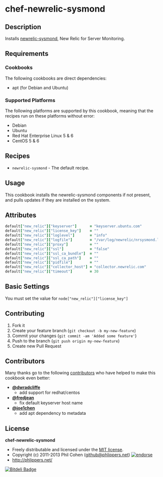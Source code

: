 # chef-newrelic-sysmond

## Description

Installs [newrelic-sysmond](https://newrelic.com/docs/server/new-relic-for-server-monitoring), New Relic for Server Monitoring.


## Requirements

### Cookbooks

The following cookbooks are direct dependencies:

* apt (for Debian and Ubuntu)

### Supported Platforms

The following platforms are supported by this cookbook, meaning that the recipes run on these platforms without error:

* Debian
* Ubuntu
* Red Hat Enterprise Linux 5 & 6
* CentOS 5 & 6

## Recipes

* `newrelic-sysmond` - The default recipe.

## Usage

This cookbook installs the newrelic-sysmond components if not present, and pulls updates if they are installed on the system.

## Attributes

```ruby
default["new_relic"]["keyserver"]      = "keyserver.ubuntu.com"
default["new_relic"]["license_key"]    = ""
default["new_relic"]["loglevel"]       = "info"
default["new_relic"]["logfile"]        = "/var/log/newrelic/nrsysmond.log"
default["new_relic"]["proxy"]          = ""
default["new_relic"]["ssl"]            = "false"
default["new_relic"]["ssl_ca_bundle"]  = ""
default["new_relic"]["ssl_ca_path"]    = ""
default["new_relic"]["pidfile"]        = ""
default["new_relic"]["collector_host"] = "collector.newrelic.com"
default["new_relic"]["timeout"]        = 30
```


## Basic Settings

You must set the value for `node["new_relic"]["license_key"]`


## Contributing

1. Fork it
2. Create your feature branch (`git checkout -b my-new-feature`)
3. Commit your changes (`git commit -am 'Added some feature'`)
4. Push to the branch (`git push origin my-new-feature`)
5. Create new Pull Request



## Contributors

Many thanks go to the following [contributors](https://github.com/phlipper/chef-newrelic-sysmond/graphs/contributors) who have helped to make this cookbook even better:

* **[@dwradcliffe](https://github.com/dwradcliffe)**
    * add support for redhat/centos
* **[@fredjean](https://github.com/fredjean)**
    * fix default keyserver host name
* **[@joe1chen](https://github.com/joe1chen)**
    * add apt dependency to metadata


## License

**chef-newrelic-sysmond**

* Freely distributable and licensed under the [MIT license](http://phlipper.mit-license.org/2011-2013/license.html).
* Copyright (c) 2011-2013 Phil Cohen (github@phlippers.net) [![endorse](http://api.coderwall.com/phlipper/endorsecount.png)](http://coderwall.com/phlipper)
* http://phlippers.net/


[![Bitdeli Badge](https://d2weczhvl823v0.cloudfront.net/phlipper/chef-newrelic-sysmond/trend.png)](https://bitdeli.com/free "Bitdeli Badge")

